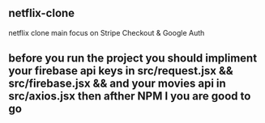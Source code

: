## netflix-clone
netflix clone main focus on Stripe Checkout &amp; Google Auth


## before you run the project you should impliment your firebase api keys in  src/request.jsx    && src/firebase.jsx  &&  and your  movies api in  src/axios.jsx then afther NPM I you are good to go 
